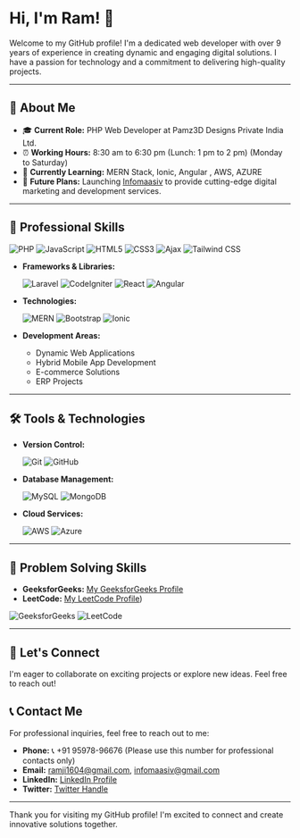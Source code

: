 # Hi, I'm Ram! 👋

Welcome to my GitHub profile! I'm a dedicated web developer with over 9 years of experience in creating dynamic and engaging digital solutions. I have a passion for technology and a commitment to delivering high-quality projects.

---

## 🌟 About Me

- 🎓 **Current Role:** PHP Web Developer at Pamz3D Designs Private India Ltd.
- ⏰ **Working Hours:** 8:30 am to 6:30 pm (Lunch: 1 pm to 2 pm) (Monday to Saturday)
- 🌱 **Currently Learning:** MERN Stack, Ionic, Angular , AWS, AZURE
- 🚀 **Future Plans:** Launching [Infomaasiv](http://infomaasiv.com) to provide cutting-edge digital marketing and development services.

---

## 💼 Professional Skills

<p>
  <img src="https://img.shields.io/badge/PHP-777BB4?style=for-the-badge&logo=php&logoColor=white" alt="PHP" />
  <img src="https://img.shields.io/badge/JavaScript-F7DF1E?style=for-the-badge&logo=javascript&logoColor=black" alt="JavaScript" />
  <img src="https://img.shields.io/badge/HTML5-E34F26?style=for-the-badge&logo=html5&logoColor=white" alt="HTML5" />
  <img src="https://img.shields.io/badge/CSS3-1572B6?style=for-the-badge&logo=css3&logoColor=white" alt="CSS3" />
  <img src="https://img.shields.io/badge/Ajax-0F9D58?style=for-the-badge&logo=ajax&logoColor=white" alt="Ajax" />
  <img src="https://img.shields.io/badge/Tailwind%20CSS-06B6D4?style=for-the-badge&logo=tailwind-css&logoColor=white" alt="Tailwind CSS" />
</p>

- **Frameworks & Libraries:**
  <p>
    <img src="https://img.shields.io/badge/Laravel-EF4135?style=for-the-badge&logo=laravel&logoColor=white" alt="Laravel" />
    <img src="https://img.shields.io/badge/CodeIgniter-EF4135?style=for-the-badge&logo=codeigniter&logoColor=white" alt="CodeIgniter" />
    <img src="https://img.shields.io/badge/React-61DAFB?style=for-the-badge&logo=react&logoColor=black" alt="React" />
    <img src="https://img.shields.io/badge/Angular-E23237?style=for-the-badge&logo=angular&logoColor=white" alt="Angular" />
  </p>

- **Technologies:**
  <p>
    <img src="https://img.shields.io/badge/MERN-000000?style=for-the-badge&logo=mern&logoColor=white" alt="MERN" />
    <img src="https://img.shields.io/badge/Bootstrap-7952B3?style=for-the-badge&logo=bootstrap&logoColor=white" alt="Bootstrap" />
    <img src="https://img.shields.io/badge/Ionic-3880FF?style=for-the-badge&logo=ionic&logoColor=white" alt="Ionic" />
  </p>

- **Development Areas:**
  - Dynamic Web Applications
  - Hybrid Mobile App Development
  - E-commerce Solutions
  - ERP Projects

---

## 🛠️ Tools & Technologies

- **Version Control:**
  <p>
    <img src="https://img.shields.io/badge/Git-F05032?style=for-the-badge&logo=git&logoColor=white" alt="Git" />
    <img src="https://img.shields.io/badge/GitHub-181717?style=for-the-badge&logo=github&logoColor=white" alt="GitHub" />
  </p>

- **Database Management:**
  <p>
    <img src="https://img.shields.io/badge/MySQL-4479A1?style=for-the-badge&logo=mysql&logoColor=white" alt="MySQL" />
    <img src="https://img.shields.io/badge/MongoDB-47A248?style=for-the-badge&logo=mongodb&logoColor=white" alt="MongoDB" />
  </p>

- **Cloud Services:**
  <p>
    <img src="https://img.shields.io/badge/AWS-232F3E?style=for-the-badge&logo=amazonaws&logoColor=white" alt="AWS" />
    <img src="https://img.shields.io/badge/Azure-0089D6?style=for-the-badge&logo=microsoftazure&logoColor=white" alt="Azure" />
  </p>

---

## 🧩 Problem Solving Skills

- **GeeksforGeeks:** [My GeeksforGeeks Profile](https://www.geeksforgeeks.org/user/ramji1604/)
- **LeetCode:** [My LeetCode Profile](https://leetcode.com/u/Ramji1604/))

<p>
  <img src="https://img.shields.io/badge/GeeksforGeeks-1F9D6F?style=for-the-badge&logo=geeksforgeeks&logoColor=white" alt="GeeksforGeeks" />
  <img src="https://img.shields.io/badge/LeetCode-FE4F55?style=for-the-badge&logo=leetcode&logoColor=white" alt="LeetCode" />
</p>

---

## 🤝 Let's Connect

I'm eager to collaborate on exciting projects or explore new ideas. Feel free to reach out!

## 📞 Contact Me

For professional inquiries, feel free to reach out to me:

- **Phone:** 📞 +91 95978-96676 (Please use this number for professional contacts only)
- **Email:** [ramji1604@gmail.com](mailto:ramji1604@gmail.com), [infomaasiv@gmail.com](mailto:infomaasiv@gmail.com)
- **LinkedIn:** [LinkedIn Profile](https://www.linkedin.com/in/ramji-m-9a257110b/)
- **Twitter:** [Twitter Handle](https://x.com/ramji160435238)

---

Thank you for visiting my GitHub profile! I'm excited to connect and create innovative solutions together.
